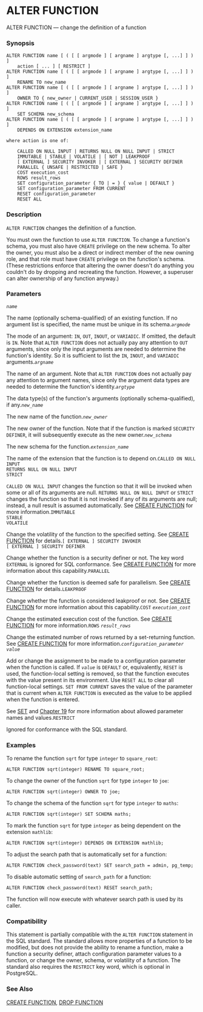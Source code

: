 # ALTER FUNCTION

ALTER FUNCTION — change the definition of a function

### Synopsis

```text
ALTER FUNCTION name [ ( [ [ argmode ] [ argname ] argtype [, ...] ] ) ]
    action [ ... ] [ RESTRICT ]
ALTER FUNCTION name [ ( [ [ argmode ] [ argname ] argtype [, ...] ] ) ]
    RENAME TO new_name
ALTER FUNCTION name [ ( [ [ argmode ] [ argname ] argtype [, ...] ] ) ]
    OWNER TO { new_owner | CURRENT_USER | SESSION_USER }
ALTER FUNCTION name [ ( [ [ argmode ] [ argname ] argtype [, ...] ] ) ]
    SET SCHEMA new_schema
ALTER FUNCTION name [ ( [ [ argmode ] [ argname ] argtype [, ...] ] ) ]
    DEPENDS ON EXTENSION extension_name

where action is one of:

    CALLED ON NULL INPUT | RETURNS NULL ON NULL INPUT | STRICT
    IMMUTABLE | STABLE | VOLATILE | [ NOT ] LEAKPROOF
    [ EXTERNAL ] SECURITY INVOKER | [ EXTERNAL ] SECURITY DEFINER
    PARALLEL { UNSAFE | RESTRICTED | SAFE }
    COST execution_cost
    ROWS result_rows
    SET configuration_parameter { TO | = } { value | DEFAULT }
    SET configuration_parameter FROM CURRENT
    RESET configuration_parameter
    RESET ALL
```

### Description

`ALTER FUNCTION` changes the definition of a function.

You must own the function to use `ALTER FUNCTION`. To change a function's schema, you must also have `CREATE` privilege on the new schema. To alter the owner, you must also be a direct or indirect member of the new owning role, and that role must have `CREATE` privilege on the function's schema. \(These restrictions enforce that altering the owner doesn't do anything you couldn't do by dropping and recreating the function. However, a superuser can alter ownership of any function anyway.\)

### Parameters

_`name`_

The name \(optionally schema-qualified\) of an existing function. If no argument list is specified, the name must be unique in its schema._`argmode`_

The mode of an argument: `IN`, `OUT`, `INOUT`, or `VARIADIC`. If omitted, the default is `IN`. Note that `ALTER FUNCTION` does not actually pay any attention to `OUT` arguments, since only the input arguments are needed to determine the function's identity. So it is sufficient to list the `IN`, `INOUT`, and `VARIADIC` arguments._`argname`_

The name of an argument. Note that `ALTER FUNCTION` does not actually pay any attention to argument names, since only the argument data types are needed to determine the function's identity._`argtype`_

The data type\(s\) of the function's arguments \(optionally schema-qualified\), if any._`new_name`_

The new name of the function._`new_owner`_

The new owner of the function. Note that if the function is marked `SECURITY DEFINER`, it will subsequently execute as the new owner._`new_schema`_

The new schema for the function._`extension_name`_

The name of the extension that the function is to depend on.`CALLED ON NULL INPUT`  
`RETURNS NULL ON NULL INPUT`  
`STRICT`

`CALLED ON NULL INPUT` changes the function so that it will be invoked when some or all of its arguments are null. `RETURNS NULL ON NULL INPUT` or `STRICT` changes the function so that it is not invoked if any of its arguments are null; instead, a null result is assumed automatically. See [CREATE FUNCTION](https://www.postgresql.org/docs/10/static/sql-createfunction.html) for more information.`IMMUTABLE`  
`STABLE`  
`VOLATILE`

Change the volatility of the function to the specified setting. See [CREATE FUNCTION](https://www.postgresql.org/docs/10/static/sql-createfunction.html) for details.`[ EXTERNAL ] SECURITY INVOKER`  
`[ EXTERNAL ] SECURITY DEFINER`

Change whether the function is a security definer or not. The key word `EXTERNAL` is ignored for SQL conformance. See [CREATE FUNCTION](https://www.postgresql.org/docs/10/static/sql-createfunction.html) for more information about this capability.`PARALLEL`

Change whether the function is deemed safe for parallelism. See [CREATE FUNCTION](https://www.postgresql.org/docs/10/static/sql-createfunction.html) for details.`LEAKPROOF`

Change whether the function is considered leakproof or not. See [CREATE FUNCTION](https://www.postgresql.org/docs/10/static/sql-createfunction.html) for more information about this capability.`COST` _`execution_cost`_

Change the estimated execution cost of the function. See [CREATE FUNCTION](https://www.postgresql.org/docs/10/static/sql-createfunction.html) for more information.`ROWS` _`result_rows`_

Change the estimated number of rows returned by a set-returning function. See [CREATE FUNCTION](https://www.postgresql.org/docs/10/static/sql-createfunction.html) for more information._`configuration_parameter`_  
_`value`_

Add or change the assignment to be made to a configuration parameter when the function is called. If _`value`_ is `DEFAULT` or, equivalently, `RESET` is used, the function-local setting is removed, so that the function executes with the value present in its environment. Use `RESET ALL` to clear all function-local settings. `SET FROM CURRENT` saves the value of the parameter that is current when `ALTER FUNCTION` is executed as the value to be applied when the function is entered.

See [SET](https://www.postgresql.org/docs/10/static/sql-set.html) and [Chapter 19](https://www.postgresql.org/docs/10/static/runtime-config.html) for more information about allowed parameter names and values.`RESTRICT`

Ignored for conformance with the SQL standard.

### Examples

To rename the function `sqrt` for type `integer` to `square_root`:

```text
ALTER FUNCTION sqrt(integer) RENAME TO square_root;
```

To change the owner of the function `sqrt` for type `integer` to `joe`:

```text
ALTER FUNCTION sqrt(integer) OWNER TO joe;
```

To change the schema of the function `sqrt` for type `integer` to `maths`:

```text
ALTER FUNCTION sqrt(integer) SET SCHEMA maths;
```

To mark the function `sqrt` for type `integer` as being dependent on the extension `mathlib`:

```text
ALTER FUNCTION sqrt(integer) DEPENDS ON EXTENSION mathlib;
```

To adjust the search path that is automatically set for a function:

```text
ALTER FUNCTION check_password(text) SET search_path = admin, pg_temp;
```

To disable automatic setting of `search_path` for a function:

```text
ALTER FUNCTION check_password(text) RESET search_path;
```

The function will now execute with whatever search path is used by its caller.

### Compatibility

This statement is partially compatible with the `ALTER FUNCTION` statement in the SQL standard. The standard allows more properties of a function to be modified, but does not provide the ability to rename a function, make a function a security definer, attach configuration parameter values to a function, or change the owner, schema, or volatility of a function. The standard also requires the `RESTRICT` key word, which is optional in PostgreSQL.

### See Also

[CREATE FUNCTION](create-function.md), [DROP FUNCTION](drop-function.md)

